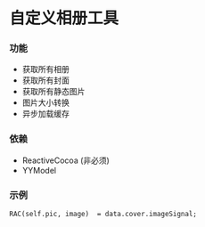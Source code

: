 # 自定义相册工具

### 功能
* 获取所有相册
* 获取所有封面
* 获取所有静态图片
* 图片大小转换
* 异步加载缓存

### 依赖
* ReactiveCocoa (非必须)
* YYModel

### 示例
```objc
RAC(self.pic, image)  = data.cover.imageSignal;
```
